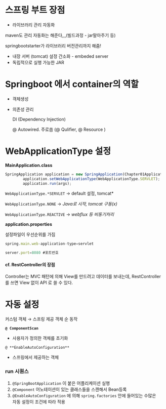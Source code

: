 # 스프링 부트 장점

- 라이브러리 관리 자동화

maven도 관리 자동화는 해준다,,,(빌드과정 - jar말아주기 등) 

springbootstarter가 라이브러리 버전관리까지 해줌! 

- 내장 서버 (tomcat) 설정 간소화   - embeded server
- 독립적으로 실행 가능한 JAR



# Springboot 에서 container의 역할

- 객체생성
- 의존성 관리
    
    DI (Dependency Injection) 
    
    @ Autowired. 주로씀 (@ Qulifier, @ Resource )
    


# WebApplicationType 설정

**MainApplication.class**

```jsx
SpringApplication application = new SpringApplication(Chapter01Application.class);
        application.setWebApplicationType(WebApplicationType.SERVLET);
        application.run(args);
```

`WebApplicationType.*SERVLET` → default 설정, tomcat*

`WebApplicationType.NONE` → *Java로 시작, tomcat 구동(x)*

`WebApplicationType.REACTIVE` → *webflux 등 비동기처리*

**application.properties**

설정파일이 우선순위를 가짐

```jsx
spring.main.web-application-type=servlet

server.port=8080 #포트번호
```

#### cf. RestController의 장점

Controller는 MVC 패턴에 의해 View를 만드려고 데이터를 보내는데, RestController를 쓰면 View 없이 API 로 쓸 수 있다. 



# 자동 설정 

커스텀 객체 → 스프링 제공 객체 순 동작

 **`@ ComponentScan`**

- 사용자가 정의한 객체를 초기화

`@ **EnableAutoConfiguration**`

- 스프링에서 제공하는 객체

### run 시퀀스

1. `@SpringBootApplication` 이 붙은 어플리케이션 실행
2.  `@Component` 어노테이션이 있는 클래스들을 스캔해서 Bean등록
3. `@EnableAutoConfiguration` 에 의해 `spring.factories` 안에 들어있는 수많은 자동 설정이 조건에 따라 적용
